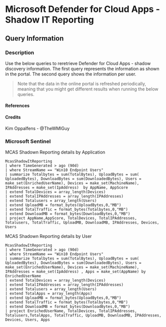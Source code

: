 # Microsoft Defender for Cloud Apps - Shadow IT Reporting

## Query Information

### Description

Use the below queries to reretrieve Defender for Cloud Apps - shadow discovery information. The first query represents the information as shown in the portal. The second query shows the information per user.

> Note that the data in the online portal is refreshed periodically, meaning that you might get different results when running the below queries.

#### References

#### Credits

Kim Oppalfens - @TheWMIGuy

### Microsoft Sentinel

MCAS Shadown Reporting details by Application

```kql
McasShadowItReporting
| where TimeGenerated > ago (90d)
| where StreamName == "Win10 Endpoint Users"
| summarize Totalbytes = sum(TotalBytes), UploadBytes = sum( UploadedBytes), DownloadBytes = sum(DownloadedBytes), Users = make_set(EnrichedUserName), Devices = make_set(MachineName), IPAddresses = make_set(IpAddress)  by AppName, AppScore
| extend TotalDevices = array_length(Devices)
| extend TotalIPAddresses = array_length(IPAddresses)
| extend Totalusers = array_length(Users)
| extend UploadMB = format_bytes(UploadBytes,0,"MB")
| extend TotalTraffic = format_bytes(Totalbytes,0,"MB")
| extend DownloadMB = format_bytes(DownloadBytes,0,"MB")
| project AppName,AppScore, TotalDevices, TotalIPAddresses, Totalusers, TotalTraffic, UploadMB, DownloadMB, IPAddresses, Devices, Users
```

MCAS Shadown Reporting details by User

```kql
McasShadowItReporting
| where TimeGenerated > ago (90d)
| where StreamName == "Win10 Endpoint Users"
| summarize Totalbytes = sum(TotalBytes), UploadBytes = sum( UploadedBytes), DownloadBytes = sum(DownloadedBytes), Users = make_set(EnrichedUserName), Devices = make_set(MachineName), IPAddresses = make_set(IpAddress) , Apps = make_set(AppName) by EnrichedUserName
| extend TotalDevices = array_length(Devices)
| extend TotalIPAddresses = array_length(IPAddresses)
| extend Totalusers = array_length(Users)
| extend TotalApps = array_length(Apps)
| extend UploadMB = format_bytes(UploadBytes,0,"MB")
| extend TotalTraffic = format_bytes(Totalbytes,0,"MB")
| extend DownloadMB = format_bytes(DownloadBytes,0,"MB")
| project EnrichedUserName, TotalDevices, TotalIPAddresses, Totalusers,TotalApps, TotalTraffic, UploadMB, DownloadMB, IPAddresses, Devices, Users, Apps

```
